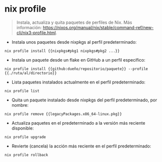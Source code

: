 # nix profile

> Instala, actualiza y quita paquetes de perfiles de Nix.
> Más información: <https://nixos.org/manual/nix/stable/command-ref/new-cli/nix3-profile.html>.

- Instala unos paquetes desde nixpkgs al perfil predeterminado:

`nix profile install {{nixpkgs#pkg1 nixpkgs#pkg2 ...}}`

- Instala un paquete desde un flake en GitHub a un perfil específico:

`nix profile install {{github:dueño/repositorio/paquete}} --profile {{./ruta/al/directorio}}`

- Lista paquetes instalados actualmente en el perfil predeterminado:

`nix profile list`

- Quita un paquete instalado desde nixpkgs del perfil predeterminado, por nombre:

`nix profile remove {{legacyPackages.x86_64-linux.pkg}}`

- Actualiza paquetes en el predeterminado a la versión más reciente disponible:

`nix profile upgrade`

- Revierte (cancela) la acción más reciente en el perfil predeterminado:

`nix profile rollback`
